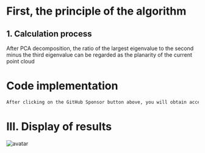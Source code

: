 #  First, the principle of the algorithm 

##  1. Calculation process 

 After PCA decomposition, the ratio of the largest eigenvalue to the second minus the third eigenvalue can be regarded as the planarity of the current point cloud

#  Code implementation 

  ```python  
After clicking on the GitHub Sponsor button above, you will obtain access permissions to my private code repository ( https://github.com/slowlon/my_code_bar ) to view this blog code. By searching the code number of this blog, you can find the code you need, code number is: 2024020309574426835
  ```  
#  III. Display of results 

 ![avatar]( 5aec416e370f41a995e3604a79313e13.png) 

